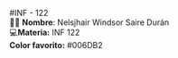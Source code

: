 #INF - 122  
👨‍🎓 **Nombre**: Nelsjhair Windsor Saire Durán  
💻**Materia:** INF 122  
**Color favorito:** #006DB2